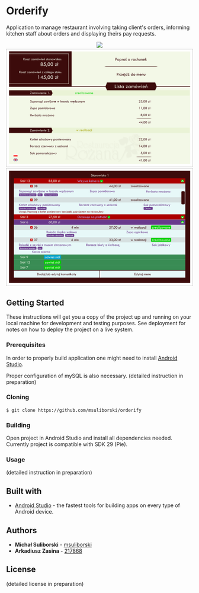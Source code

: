 # Orderify

Application to manage restaurant involving taking client's orders, informing kitchen staff about orders and displaying theirs pay requests. <br/>

<p align="center">
  <img width="940" src="@ART/menu 0.1.png">
  <img width="940" src="@ART/podsumowanie 0.1.png">
  <img width="940" src="@ART/ekran obslugi 0.1.png">
</p>

## Getting Started

These instructions will get you a copy of the project up and running on your local machine for development and testing purposes. See deployment for notes on how to deploy the project on a live system.

### Prerequisites

In order to properly build application one might need to install [Android Studio](https://developer.android.com/studio). </br>

Proper configuration of mySQL is also necessary. (detailed instruction in preparation)

### Cloning

```
$ git clone https://github.com/msuliborski/orderify
```

### Building

Open project in Android Studio and install all dependencies needed. Currently project is compatible with SDK 29 (Pie).

### Usage

(detailed instruction in preparation)

## Built with

* [Android Studio](https://developer.android.com/studio) - the fastest tools for building apps on every type of Android device.


## Authors

* **Michał Suliborski** - [msuliborski](https://github.com/msuliborski)
* **Arkadiusz Zasina** - [217868](https://github.com/217868)

## License

(detailed license in preparation)



